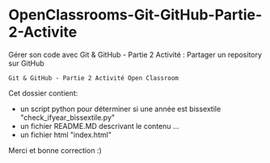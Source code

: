 # OpenClassrooms-Git-GitHub-Partie-2-Activite
Gérer son code avec Git &amp; GitHub - Partie 2 Activité : Partager un repository sur GitHub

    Git & GitHub - Partie 2 Activité Open Classroom

Cet dossier contient:

 - un script python pour déterminer si une année est bissextile "check_ifyear_bissextile.py"
 - un fichier README.MD descrivant le contenu ...
 - un fichier html "index.html"

Merci et bonne correction :) 
